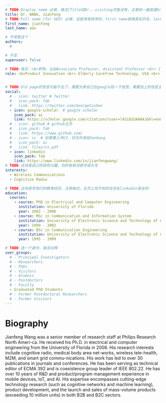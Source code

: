 ```yaml
---
# TODO:Display name 必填，格式[Title如Dr.，visiting可能没有，注意统一最高是Dr. 而不是Prof.] [全大写的Last name][, ][首字母大写的Last name]
title: Dr. WANG, Jianfeng
# TODO:Full name (for SEO) 必填，这是用来排序的，first name就填真实的名，last_name一定按照excel填写
first_name: jianfeng   
last_name: aax

# 不用管这个
authors:
  # 

# 不变
superuser: false

# TODO:格式：<b>职称，比如Associate Professor, Assistant Professor <br> {工作单位}, {工作国家:China、USA等}</b>
role: <b>Product Innovation <br> Elderly Carefree Technology, USA <br> (Supervised by Yuguang Fang and Dapeng Wu)</b>
 

# TODO:Old page的信息可能不全了，需要大家自己在google找一下信息。需要加上的信息主要包含email、google scholar、个人主页、linkedin
social:
  # - icon: twitter # Twitter
  #   icon_pack: fab  
  #   link: https://twitter.com/GeorgeCushen
  - icon: google-scholar  # google scholar
    icon_pack: ai
    link: https://scholar.google.com/citations?user=lA3i81UAAAAJ&hl=en&oi=ao
  # - icon: github # github主页
  #   icon_pack: fab   
  #   link: https://www.github.com/
  # - icon: cv  # 如果要上传CV，将文件发给Senkang
  #   icon_pack: ai
  #   link: files/cv.pdf
  - icon: linkedin 
    icon_pack: fab
    link: https://www.linkedin.com/in/jianfengwang/
# TODO:这块是自己的研究兴趣，均所有单词首字母大写
interests:
  - Wireless Communications
  - Cognitive Radio

# TODO:这块是写他们的教育经历，注意格式。主页上找不到的往往在linkedin是全的
education:
  courses:
    - course: PhD in Electrical and Computer Engineering
      institution: University of Florida
      year: 2002 - 2006
    - course: MSc in Communication and Information System
      institution: University of Electronic Science and Technology of China
      year: 1999 - 2002
    - course: BSc in Communication Engineering
      institution: University of Electronic Science and Technology of China
      year: 1995 - 1999

# TODO:选一个身份，取消注释
user_groups:
  # - Principal Investigators
  # - Researchers
  # - PhDs
  # - Visitors
  # - Alumnis
  # - Postdoctors
  # - Faculty
  - Graduated PhD Students
  # - Former Postdoctoral Researchers
  # - Former Visitors
---
```

<!-- TODO:写自己的Biography -->
# Biography
<!-- 这部分不要写他们的PhD招生信息，直接复制他们主页的个人简介。实在没有，在excel备注一下{个人资料缺失}再提交给我 -->
<!-- <p style="text-align:justify">  -->
Jianfeng Wang was a senior member of research staff at Philips Research North Ameri-ca. He received his Ph.D. in electrical and computer engineering from the University of Florida in 2006. His research interests include cognitive radio, medical body area net-works, wireless tele-health, M2M, and smart grid commu-nications. His work has led to over 30 publications in journals and conferences. He has been serving as technical editor of ECMA 392 and is coexistence group leader of IEEE 802.22. He has over 10 years of R&D and product/program management experience in mobile devices, IoT, and AI. His expertise encompasses cutting-edge technology research (such as cognitive networks and machine learning), product development, and the launch and sales of mass-volume products (exceeding 10 million units) in both B2B and B2C sectors.